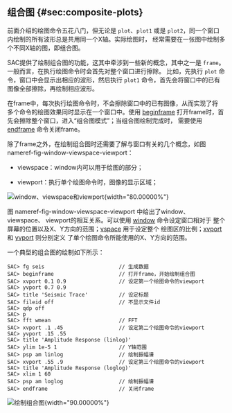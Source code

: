 ## 组合图 {#sec:composite-plots}

前面介绍的绘图命令五花八门，但无论是 `plot`、`plot1` 或是
`plot2`，同一个窗口内绘制的所有波形总是共用同一个X轴。实际绘图时，
经常需要在一张图中绘制多个不同X轴的图，即组合图。

SAC提供了绘制组合图的功能，这其中牵涉到一些新的概念，其中之一是
`frame`。一般而言，在执行绘图命令时会首先对整个窗口进行擦除。
比如，先执行 `plot` 命令，窗口中会显示出相应的波形，然后执行 `plot1`
命令，首先会将窗口中的已有图像全部擦除，再绘制相应波形。

在frame中，每次执行绘图命令时，不会擦除窗口中的已有图像，从而实现了将
多个命令的绘图效果同时显示在一个窗口中。使用
[beginframe](/commands/beginframe.html)
打开frame时，首先会擦除整个窗口，进入“组合图模式”；当组合图绘制完成时，
需要使用 [endframe](/commands/endframe.html) 命令关闭frame。

除了frame之外，在绘制组合图时还需要了解与窗口有关的几个概念，如图
nameref-fig-window-viewspace-viewport：

-   viewspace：window内可以用于绘图的部分；

-   viewport：执行单个绘图命令时，图像的显示区域；

![window、viewspace和viewport](viewspace-viewport){width="80.00000%"}

图 nameref-fig-window-viewspace-viewport 中给出了window、viewspace、
viewport的相互关系。可以使用 [window](/commands/window.html)
命令设定窗口相对于
整个屏幕的位置以及X、Y方向的范围；[vspace](/commands/vspace.html)
用于设定整个 绘图区的比例；[xvport](/commands/xvport.html) 和
[yvport](/commands/yvport.html) 则分别定义
了单个绘图命令所能使用的X、Y方向的范围。

一个典型的组合图的绘制如下所示：

``` {.bash}
SAC> fg seis                        // 生成数据
SAC> beginframe                     // 打开frame，开始绘制组合图
SAC> xvport 0.1 0.9                 // 设定第一个绘图命令的viewport
SAC> yvport 0.7 0.9
SAC> title 'Seismic Trace'          // 设定标题
SAC> fileid off                     // 不显示文件id
SAC> qdp off
SAC> p
SAC> fft wmean                      // FFT
SAC> xvport .1 .45                  // 设定第二个绘图命令的viewport
SAC> yvport .15 .55
SAC> title 'Amplitude Response (linlog)'
SAC> ylim 1e-5 1                    // Y轴范围
SAC> psp am linlog                  // 绘制振幅谱
SAC> xvport .55 .9                  // 设定第三个绘图命令的viewport
SAC> title 'Amplitude Response (loglog)'
SAC> xlim 1 60
SAC> psp am loglog                  // 绘制振幅谱
SAC> endframe                       // 关闭frame
```

![绘制组合图](composite-plot){width="90.00000%"}
